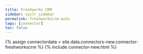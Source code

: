 ```yaml
---
title: Freshworks CRM
sidebar: cyclr_sidebar
permalink: freshworkscrm-auto
tags: [connector]
toc: false
---
```

{% assign connectordata = site.data.connectors-new.connector-freshworkscrm %}
{% include connector-new.html %}	